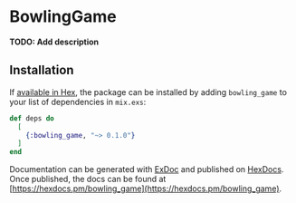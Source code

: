 # BowlingGame

**TODO: Add description**

## Installation

If [available in Hex](https://hex.pm/docs/publish), the package can be installed
by adding `bowling_game` to your list of dependencies in `mix.exs`:

```elixir
def deps do
  [
    {:bowling_game, "~> 0.1.0"}
  ]
end
```

Documentation can be generated with [ExDoc](https://github.com/elixir-lang/ex_doc)
and published on [HexDocs](https://hexdocs.pm). Once published, the docs can
be found at [https://hexdocs.pm/bowling_game](https://hexdocs.pm/bowling_game).

